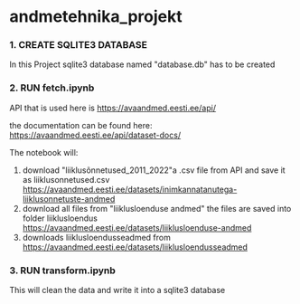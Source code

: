 # andmetehnika_projekt

### **1. CREATE SQLITE3 DATABASE**

In this Project sqlite3 database named "database.db" has to be created

### **2. RUN fetch.ipynb**

API that is used here is https://avaandmed.eesti.ee/api/

the documentation can be found here: https://avaandmed.eesti.ee/api/dataset-docs/

The notebook will:

1. download "liiklusõnnetused_2011_2022"a .csv file from API and save it as liiklusonnetused.csv https://avaandmed.eesti.ee/datasets/inimkannatanutega-liiklusonnetuste-andmed
2. download all files from "liiklusloenduse andmed" the files are saved into folder liiklusloendus https://avaandmed.eesti.ee/datasets/liiklusloenduse-andmed
3. downloads liiklusloendusseadmed from https://avaandmed.eesti.ee/datasets/liiklusloendusseadmed

### 3. RUN transform.ipynb

This will clean the data and write it into a sqlite3 database
